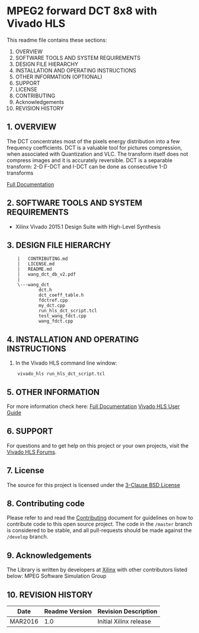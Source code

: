 
MPEG2 forward DCT 8x8  with Vivado HLS
======================================

This readme file contains these sections:

1. OVERVIEW
2. SOFTWARE TOOLS AND SYSTEM REQUIREMENTS
3. DESIGN FILE HIERARCHY
4. INSTALLATION AND OPERATING INSTRUCTIONS
5. OTHER INFORMATION (OPTIONAL)
6. SUPPORT
7. LICENSE
8. CONTRIBUTING
9. Acknowledgements
10. REVISION HISTORY

## 1. OVERVIEW

The DCT concentrates most of the pixels energy distribution into a few frequency coefficients. 
DCT is a valuable tool for pictures compression, when associated with Quantization and VLC. The transform itself does not compress images and it is accurately reversible. DCT is a separable transform: 2-D F-DCT and I-DCT can be done as consecutive 1-D transforms
    
[Full Documentation]

## 2. SOFTWARE TOOLS AND SYSTEM REQUIREMENTS

* Xilinx Vivado 2015.1 Design Suite with High-Level Synthesis

## 3. DESIGN FILE HIERARCHY
```
	|   CONTRIBUTING.md
	|   LICENSE.md
	|   README.md
	|   wang_dct_db_v2.pdf
	|   
	\---wang_dct
			dct.h
			dct_coeff_table.h
			fdctref.cpp
			my_dct.cpp
			run_hls_dct_script.tcl
			test_wang_fdct.cpp
			wang_fdct.cpp
```

## 4. INSTALLATION AND OPERATING INSTRUCTIONS

1. In the Vivado HLS command line window:

```
	vivado_hls run_hls_dct_script.tcl
```

## 5. OTHER INFORMATION

For more information check here: 
[Full Documentation][]
[Vivado HLS User Guide][]

## 6. SUPPORT

For questions and to get help on this project or your own projects, visit the [Vivado HLS Forums][]. 

## 7. License
The source for this project is licensed under the [3-Clause BSD License][]

## 8. Contributing code
Please refer to and read the [Contributing][] document for guidelines on how to contribute code to this open source project. The code in the `/master` branch is considered to be stable, and all pull-requests should be made against the `/develop` branch.

## 9. Acknowledgements
The Library is written by developers at [Xilinx](http://www.xilinx.com/) with other contributors listed below:
MPEG Software Simulation Group 


## 10. REVISION HISTORY

Date		|	Readme Version		|	Revision Description
------------|-----------------------|-------------------------
MAR2016		|	1.0					|	Initial Xilinx release




[Contributing]: CONTRIBUTING.md 
[3-Clause BSD License]: LICENSE.md
[Full Documentation]: wang_dct_db_v2.pdf
[Vivado HLS Forums]: https://forums.xilinx.com/t5/High-Level-Synthesis-HLS/bd-p/hls 
[Vivado HLS User Guide]: http://www.xilinx.com/support/documentation/sw_manuals/xilinx2015_4/ug902-vivado-high-level-synthesis.pdf